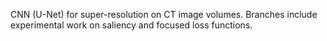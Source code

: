 CNN (U-Net) for super-resolution on CT image volumes. Branches include experimental work on saliency and focused loss functions.
